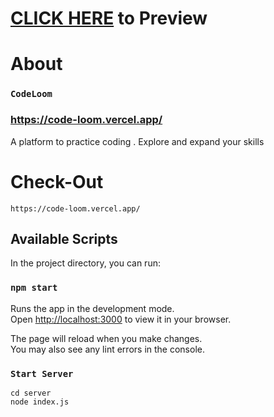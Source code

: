 # <a href="https://code-loom.vercel.app/">CLICK HERE</a> to Preview

# About

### `CodeLoom`

### https://code-loom.vercel.app/

A platform to practice coding .
Explore and expand your skills

# Check-Out

    https://code-loom.vercel.app/

## Available Scripts

In the project directory, you can run:

### `npm start`

Runs the app in the development mode.\
Open [http://localhost:3000](http://localhost:3000) to view it in your browser.

The page will reload when you make changes.\
You may also see any lint errors in the console.

### `Start Server`

    cd server
    node index.js
